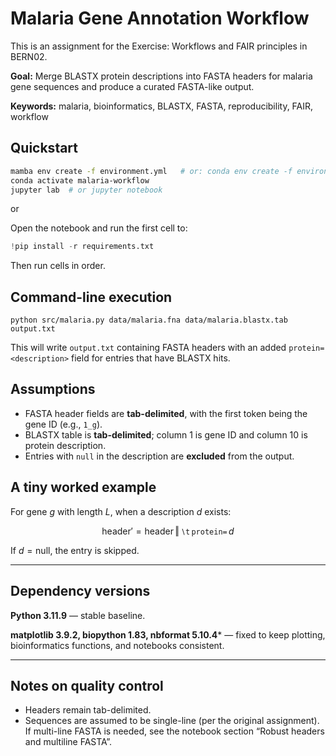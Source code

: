 # Malaria Gene Annotation Workflow

This is an assignment for the Exercise: Workflows and FAIR principles in BERN02.

**Goal:** Merge BLASTX protein descriptions into FASTA headers for malaria gene sequences and produce a curated FASTA-like output.

**Keywords:** malaria, bioinformatics, BLASTX, FASTA, reproducibility, FAIR, workflow

## Quickstart

```bash
mamba env create -f environment.yml   # or: conda env create -f environment.yml
conda activate malaria-workflow
jupyter lab  # or jupyter notebook
```
or

Open the notebook and run the first cell to:
```python
!pip install -r requirements.txt
```

Then run cells in order.

## Command-line execution
```
python src/malaria.py data/malaria.fna data/malaria.blastx.tab output.txt
```

This will write `output.txt` containing FASTA headers with an added `protein=<description>` field for entries that have BLASTX hits.

## Assumptions
- FASTA header fields are **tab-delimited**, with the first token being the gene ID (e.g., `1_g`).
- BLASTX table is **tab-delimited**; column 1 is gene ID and column 10 is protein description.
- Entries with `null` in the description are **excluded** from the output.

## A tiny worked example
For gene $g$ with length $L$, when a description $d$ exists:

$$
\text{header}'=\text{header}\,\Vert\,\mathtt{\backslash t}\,\mathtt{protein=}\,d
$$

If $d = \text{null}$, the entry is skipped.



---

## Dependency versions

**Python 3.11.9** — stable baseline.

**matplotlib 3.9.2, biopython 1.83, nbformat 5.10.4*** — fixed to keep plotting, bioinformatics functions, and notebooks consistent.

---

## Notes on quality control
- Headers remain tab-delimited.
- Sequences are assumed to be single-line (per the original assignment). If multi-line FASTA is needed, see the notebook section “Robust headers and multiline FASTA”.
